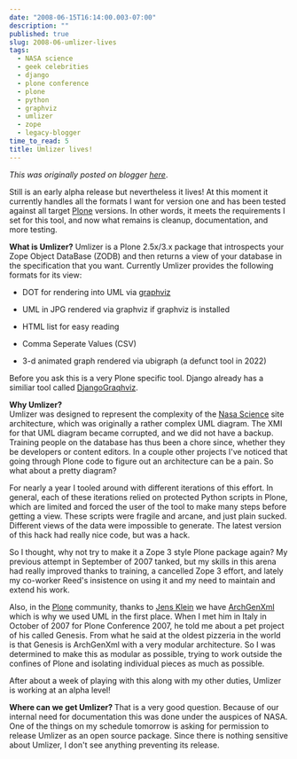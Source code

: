 ```yaml
---
date: "2008-06-15T16:14:00.003-07:00"
description: ""
published: true
slug: 2008-06-umlizer-lives
tags:
  - NASA science
  - geek celebrities
  - django
  - plone conference
  - plone
  - python
  - graphviz
  - umlizer
  - zope
  - legacy-blogger
time_to_read: 5
title: Umlizer lives!
---
```


_This was originally posted on blogger [here](https://pydanny.blogspot.com/2008/06/umlizer-lives.html)_.

Still is an early alpha release but nevertheless it lives! At this moment it currently handles all the formats I want for version one and has been tested against all target [Plone](https://plone.org) versions. In other words, it meets the requirements I set for this tool, and now what remains is cleanup, documentation, and more testing.

<span style="font-weight: bold;">What is Umlizer?</span>
Umlizer is a Plone 2.5x/3.x package that introspects your Zope Object DataBase (ZODB) and then returns a view of your database in the specification that you want. Currently Umlizer provides the following formats for its view:


- DOT for rendering into UML via [graphviz](https://graphviz.org/)
- UML in JPG rendered via graphviz if graphviz is installed
- HTML list for easy reading

- Comma Seperate Values (CSV)
- 3-d animated graph rendered via ubigraph (a defunct tool in 2022)

Before you ask this is a very Plone specific tool. Django already has a similiar tool called [DjangoGraqhviz](https://code.djangoproject.com/wiki/DjangoGraphviz). 

<span style="font-weight: bold;">Why Umlizer?</span><span id="formatbar_Buttons" style="display: block;"><span class="on" id="formatbar_CreateLink" style="display: block;" title="Link"></span></span>Umlizer was designed to represent the complexity of the [Nasa Science](https://nasascience.nasa.gov) site architecture, which was originally a rather complex UML diagram. The XMI for that UML diagram became corrupted, and we did not have a backup. Training people on the database has thus been a chore since, whether they be developers or content editors. In a couple other projects I've noticed that going through Plone code to figure out an architecture can be a pain. So what about a pretty diagram?

For nearly a year I tooled around with different iterations of this effort. In general, each of these iterations relied on protected Python scripts in Plone, which are limited and forced the user of the tool to make many steps before getting a view. These scripts were fragile and arcane, and just plain sucked. Different views of the data were impossible to generate. The latest version of this hack had really nice code, but was a hack.

So I thought, why not try to make it a Zope 3 style Plone package again? My previous attempt in September of 2007 tanked, but my skills in this arena had really improved thanks to training, a cancelled Zope 3 effort, and lately my co-worker Reed's insistence on using it and my need to maintain and extend his work.

Also, in the [Plone](https://plone.org) community, thanks to [Jens Klein](https://plone.org/author/jensens) we have [ArchGenXml](https://plone.org/products/archgenxml) which is why we used UML in the first place. When I met him in Italy in October of 2007 for Plone Conference 2007, he told me about a pet project of his called Genesis. From what he said at the oldest pizzeria in the world is that Genesis is ArchGenXml with a very modular architecture. So I was determined to make this as modular as possible, trying to work outside the confines of Plone and isolating individual pieces as much as possible.

After about a week of playing with this along with my other duties, Umlizer is working at an alpha level!

<span style="font-weight: bold;">Where can we get Umlizer?
</span>That is a very good question. Because of our internal need for documentation this was done under the auspices of NASA. One of the things on my schedule tomorrow is asking for permission to release Umlizer as an open source package. Since there is nothing sensitive about Umlizer, I don't see anything preventing its release.<span style="font-weight: bold;">
</span>

